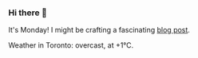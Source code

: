 ### Hi there :wave:

It's Monday! I might be crafting a fascinating [blog post](https://www.benjaminwuethrich.dev).

Weather in Toronto: overcast, at +1°C.
